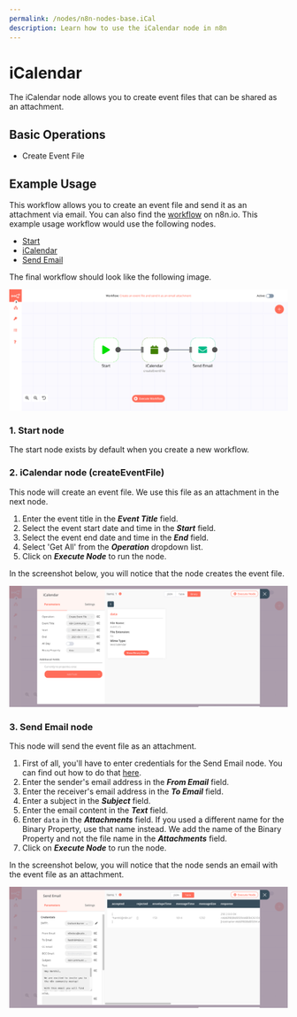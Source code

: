 ```yaml
---
permalink: /nodes/n8n-nodes-base.iCal
description: Learn how to use the iCalendar node in n8n
---
```


# iCalendar

The iCalendar node allows you to create event files that can be shared as an attachment.

## Basic Operations

- Create Event File

## Example Usage

This workflow allows you to create an event file and send it as an attachment via email. You can also find the [workflow](https://n8n.io/workflows/621) on n8n.io. This example usage workflow would use the following nodes.
- [Start](../../core-nodes/Start/README.md)
- [iCalendar]()
- [Send Email](../SendEmail/README.md)

The final workflow should look like the following image.

![A workflow with the Gmail node](./workflow.png)

### 1. Start node

The start node exists by default when you create a new workflow.

### 2. iCalendar node (createEventFile)

This node will create an event file. We use this file as an attachment in the next node.

1. Enter the event title in the ***Event Title*** field.
2. Select the event start date and time in the ***Start*** field.
3. Select the event end date and time in the ***End*** field.
4. Select 'Get All' from the ***Operation*** dropdown list.
5. Click on ***Execute Node*** to run the node.

In the screenshot below, you will notice that the node creates the event file.

![Using the iCalendar node to create an event file](./iCalendar_node.png)

### 3. Send Email node

This node will send the event file as an attachment.

1. First of all, you'll have to enter credentials for the Send Email node. You can find out how to do that [here](../../../credentials/SendEmail/README.md).
2. Enter the sender's email address in the ***From Email*** field.
3. Enter the receiver's email address in the ***To Email*** field.
4. Enter a subject in the ***Subject*** field.
5. Enter the email content in the ***Text*** field.
6. Enter `data` in the ***Attachments*** field. If you used a different name for the Binary Property, use that name instead. We add the name of the Binary Property and not the file name in the ***Attachments*** field.
7. Click on ***Execute Node*** to run the node.

In the screenshot below, you will notice that the node sends an email with the event file as an attachment.

![Using the Send Email node to send an email with an attachemnt](./SendEmail_node.png)
